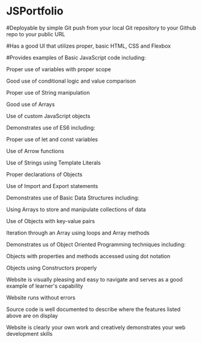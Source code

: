 # JSPortfolio

#Deployable by simple Git push from your local Git repository to your Github repo to your public URL

#Has a good UI that utilizes proper, basic HTML, CSS and Flexbox

#Provides examples of Basic JavaScript code including:

Proper use of variables with proper scope

Good use of conditional logic and value comparison

Proper use of String manipulation

Good use of Arrays

Use of custom JavaScript objects

Demonstrates use of ES6 including:

Proper use of let and const variables

Use of Arrow functions

Use of Strings using Template Literals

Proper declarations of Objects

Use of Import and Export statements

Demonstrates use of Basic Data Structures including:

Using Arrays to store and manipulate collections of data

Use of Objects with key-value pairs

Iteration through an Array using loops and Array methods

Demonstrates us of Object Oriented Programming techniques including:

Objects with properties and methods accessed using dot notation

Objects using Constructors properly

Website is visually pleasing and easy to navigate and serves as a good example of learner's capability

Website runs without errors

Source code is well documented to describe where the features listed above are on display

Website is clearly your own work and creatively demonstrates your web development skills
